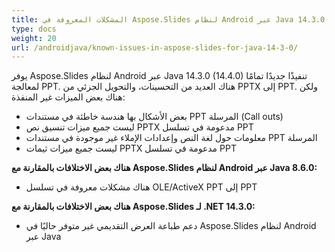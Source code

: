 ```yaml
---
title: المشكلات المعروفة في Aspose.Slides لنظام Android عبر Java 14.3.0
type: docs
weight: 20
url: /androidjava/known-issues-in-aspose-slides-for-java-14-3-0/
---
```


يوفر Aspose.Slides لنظام Android عبر Java 14.3.0 (14.4.0) تنفيذًا جديدًا تمامًا لمعالجة PPT. هناك العديد من التحسينات، والتحويل الجزئي من PPTX إلى PPT. ولكن هناك بعض الميزات غير المنفذة:

- بعض الأشكال بها هندسة خاطئة في مستندات PPT المرسلة (Call outs)
- ليست جميع ميزات تنسيق نص PPTX مدعومة في تسلسل PPT
- معلومات حول لغة النص وإعدادات الإملاء غير موجودة في مستندات PPT المرسلة
- ليست جميع ميزات ثيمات PPTX مدعومة في تسلسل PPT

**هناك بعض الاختلافات بالمقارنة مع Aspose.Slides لنظام Android عبر Java 8.6.0:**

- هناك مشكلات معروفة في تسلسل OLE/ActiveX PPT إلى PPT

**هناك بعض الاختلافات بالمقارنة مع Aspose.Slides لـ .NET 14.3.0:**

- دعم طباعة العرض التقديمي غير متوفر حاليًا في Aspose.Slides لنظام Android عبر Java
